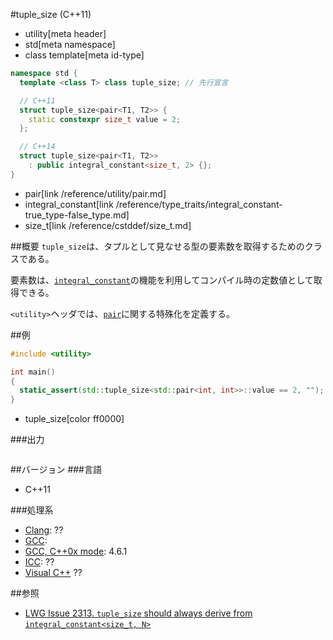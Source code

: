 #tuple_size (C++11)
* utility[meta header]
* std[meta namespace]
* class template[meta id-type]

```cpp
namespace std {
  template <class T> class tuple_size; // 先行宣言

  // C++11
  struct tuple_size<pair<T1, T2>> {
    static constexpr size_t value = 2;
  };

  // C++14
  struct tuple_size<pair<T1, T2>>
    : public integral_constant<size_t, 2> {};
}
```
* pair[link /reference/utility/pair.md]
* integral_constant[link /reference/type_traits/integral_constant-true_type-false_type.md]
* size_t[link /reference/cstddef/size_t.md]

##概要
`tuple_size`は、タプルとして見なせる型の要素数を取得するためのクラスである。

要素数は、[`integral_constant`](/reference/type_traits/integral_constant-true_type-false_type.md)の機能を利用してコンパイル時の定数値として取得できる。


`<utility>`ヘッダでは、[`pair`](/reference/utility/pair.md)に関する特殊化を定義する。


##例
```cpp
#include <utility>

int main()
{
  static_assert(std::tuple_size<std::pair<int, int>>::value == 2, "");
}
```
* tuple_size[color ff0000]

###出力
```
```

##バージョン
###言語
- C++11

###処理系
- [Clang](/implementation.md#clang): ??
- [GCC](/implementation.md#gcc): 
- [GCC, C++0x mode](/implementation.md#gcc): 4.6.1
- [ICC](/implementation.md#icc): ??
- [Visual C++](/implementation.md#visual_cpp) ??


##参照
- [LWG Issue 2313. `tuple_size` should always derive from `integral_constant<size_t, N>`](http://www.open-std.org/jtc1/sc22/wg21/docs/lwg-defects.html#2313)

